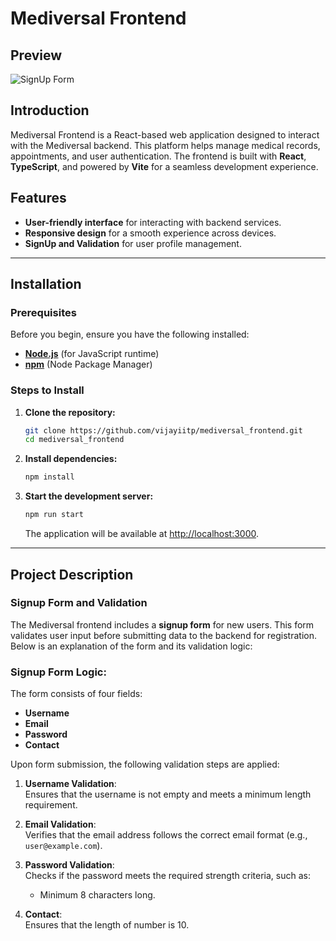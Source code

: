 # Mediversal Frontend

## Preview

![SignUp Form](https://res.cloudinary.com/djaibwcod/image/upload/v1737917739/22dbbe22-14fe-40b8-8fde-90c60dc693df.png)

## Introduction
Mediversal Frontend is a React-based web application designed to interact with the Mediversal backend. This platform helps manage medical records, appointments, and user authentication. The frontend is built with **React**, **TypeScript**, and powered by **Vite** for a seamless development experience.

## Features
- **User-friendly interface** for interacting with backend services.
- **Responsive design** for a smooth experience across devices.
- **SignUp and Validation** for user profile management.

---

## Installation

### Prerequisites
Before you begin, ensure you have the following installed:
- [**Node.js**](https://nodejs.org/) (for JavaScript runtime)
- [**npm**](https://www.npmjs.com/) (Node Package Manager)

### Steps to Install
1. **Clone the repository:**
    ```bash
    git clone https://github.com/vijayiitp/mediversal_frontend.git
    cd mediversal_frontend
    ```

2. **Install dependencies:**
    ```bash
    npm install
    ```

3. **Start the development server:**
    ```bash
    npm run start
    ```
    The application will be available at [http://localhost:3000](http://localhost:3000).

---

## Project Description

### Signup Form and Validation

The Mediversal frontend includes a **signup form** for new users. This form validates user input before submitting data to the backend for registration. Below is an explanation of the form and its validation logic:

### **Signup Form Logic:**

The form consists of four fields:
- **Username**
- **Email**
- **Password**
- **Contact**

Upon form submission, the following validation steps are applied:

1. **Username Validation**:  
   Ensures that the username is not empty and meets a minimum length requirement.
   
2. **Email Validation**:  
   Verifies that the email address follows the correct email format (e.g., `user@example.com`).

3. **Password Validation**:  
   Checks if the password meets the required strength criteria, such as:
   - Minimum 8 characters long.

4. **Contact**:  
   Ensures that the length of number is 10.
